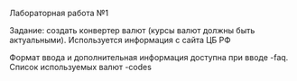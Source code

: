 Лабораторная работа №1


Задание: создать конвертер валют (курсы валют должны быть актуальными). Используется информация с сайта ЦБ РФ 

Формат ввода и дополнительная информация доступна при вводе -faq.
Список используемых валют -codes
